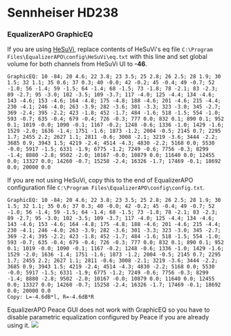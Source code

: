 # Sennheiser HD238
### EqualizerAPO GraphicEQ
If you are using [HeSuVi](https://sourceforge.net/projects/hesuvi/), replace contents of HeSuVi's eq file `C:\Program Files\EqualizerAPO\config\HeSuVi\eq.txt` with this line and set global volume for both channels from HeSuVi UI to **-46**.
```
GraphicEQ: 10 -84; 20 4.6; 22 3.8; 23 3.5; 25 2.8; 26 2.5; 28 1.9; 30 1.5; 32 1.1; 35 0.6; 37 0.3; 40 -0.0; 42 -0.2; 45 -0.4; 49 -0.7; 52 -1.0; 56 -1.4; 59 -1.5; 64 -1.4; 68 -1.5; 73 -1.8; 78 -2.1; 83 -2.3; 89 -2.7; 95 -3.0; 102 -3.5; 109 -3.7; 117 -4.0; 125 -4.4; 134 -4.6; 143 -4.6; 153 -4.6; 164 -4.8; 175 -4.8; 188 -4.6; 201 -4.6; 215 -4.4; 230 -4.1; 246 -4.0; 263 -3.9; 282 -3.6; 301 -3.3; 323 -3.0; 345 -2.7; 369 -2.4; 395 -2.2; 423 -1.8; 452 -1.7; 484 -1.6; 518 -1.5; 554 -1.0; 593 -0.7; 635 -0.4; 679 -0.4; 726 -0.3; 777 0.0; 832 0.1; 890 0.1; 952 0.1; 1019 -0.0; 1090 -0.1; 1167 -0.2; 1248 -0.6; 1336 -1.0; 1429 -1.6; 1529 -2.0; 1636 -1.4; 1751 -1.6; 1873 -1.2; 2004 -0.5; 2145 0.7; 2295 1.7; 2455 2.2; 2627 1.1; 2811 -0.6; 3008 -2.1; 3219 -3.6; 3444 -2.2; 3685 0.9; 3943 1.5; 4219 -2.4; 4514 -4.3; 4830 -2.2; 5168 0.0; 5530 -0.0; 5917 -1.5; 6331 -1.9; 6775 -1.2; 7249 -0.6; 7756 -0.3; 8299 -1.4; 8880 -2.8; 9502 -2.0; 10167 -0.0; 10879 0.0; 11640 0.0; 12455 0.0; 13327 0.0; 14260 -0.7; 15258 -2.4; 16326 -1.7; 17469 -0.1; 18692 0.0; 20000 0.0
```
If you are not using HeSuVi, copy this to the end of EqualizerAPO configuration file `C:\Program Files\EqualizerAPO\config\config.txt`.
```
GraphicEQ: 10 -84; 20 4.6; 22 3.8; 23 3.5; 25 2.8; 26 2.5; 28 1.9; 30 1.5; 32 1.1; 35 0.6; 37 0.3; 40 -0.0; 42 -0.2; 45 -0.4; 49 -0.7; 52 -1.0; 56 -1.4; 59 -1.5; 64 -1.4; 68 -1.5; 73 -1.8; 78 -2.1; 83 -2.3; 89 -2.7; 95 -3.0; 102 -3.5; 109 -3.7; 117 -4.0; 125 -4.4; 134 -4.6; 143 -4.6; 153 -4.6; 164 -4.8; 175 -4.8; 188 -4.6; 201 -4.6; 215 -4.4; 230 -4.1; 246 -4.0; 263 -3.9; 282 -3.6; 301 -3.3; 323 -3.0; 345 -2.7; 369 -2.4; 395 -2.2; 423 -1.8; 452 -1.7; 484 -1.6; 518 -1.5; 554 -1.0; 593 -0.7; 635 -0.4; 679 -0.4; 726 -0.3; 777 0.0; 832 0.1; 890 0.1; 952 0.1; 1019 -0.0; 1090 -0.1; 1167 -0.2; 1248 -0.6; 1336 -1.0; 1429 -1.6; 1529 -2.0; 1636 -1.4; 1751 -1.6; 1873 -1.2; 2004 -0.5; 2145 0.7; 2295 1.7; 2455 2.2; 2627 1.1; 2811 -0.6; 3008 -2.1; 3219 -3.6; 3444 -2.2; 3685 0.9; 3943 1.5; 4219 -2.4; 4514 -4.3; 4830 -2.2; 5168 0.0; 5530 -0.0; 5917 -1.5; 6331 -1.9; 6775 -1.2; 7249 -0.6; 7756 -0.3; 8299 -1.4; 8880 -2.8; 9502 -2.0; 10167 -0.0; 10879 0.0; 11640 0.0; 12455 0.0; 13327 0.0; 14260 -0.7; 15258 -2.4; 16326 -1.7; 17469 -0.1; 18692 0.0; 20000 0.0
Copy: L=-4.6dB*l, R=-4.6dB*R
```
EqualizerAPO Peace GUI does not work with GraphicEQ so you have to disable parametric equalization configured by Peace if you are already using it.
![](https://raw.githubusercontent.com/jaakkopasanen/AutoEq/master/results/SBAF-Serious/headphoncecom/onear/Sennheiser%20HD238/Sennheiser%20HD238.png)
